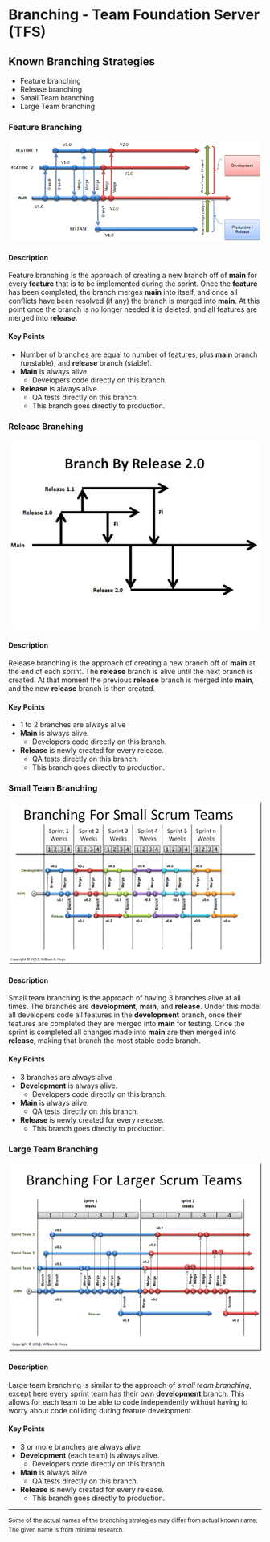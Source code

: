 # Branching - Team Foundation Server (TFS)

## Known Branching Strategies

* Feature branching
* Release branching
* Small Team branching
* Large Team branching


### Feature Branching
![alt Feature Branching](../images/feature_branching.png)

#### Description
Feature branching is the approach of creating a new branch off of **main** for every **feature** that is to be implemented during the sprint. Once the **feature** has been completed, the branch merges **main** into itself, and once all conflicts have been resolved (if any) the branch is merged into **main**. At this point once the branch is no longer needed it is deleted, and all features are merged into **release**.

#### Key Points
* Number of branches are equal to number of features, plus **main** branch (unstable), and **release** branch (stable).
* **Main** is always alive.
  * Developers code directly on this branch.
* **Release** is always alive.
  * QA tests directly on this branch.
  * This branch goes directly to production.


### Release Branching
![alt Mainline Release](../images/branching_mainline_release.jpg)

#### Description
Release branching is the approach of creating a new branch off of **main** at the end of each sprint. The **release** branch is alive until the next branch is created. At that moment the previous **release** branch is merged into **main**, and the new **release** branch is then created.

#### Key Points
* 1 to 2 branches are always alive
* **Main** is always alive.
  * Developers code directly on this branch.
* **Release** is newly created for every release.
  * QA tests directly on this branch.
  * This branch goes directly to production.


### Small Team Branching
![alt Small Teams](../images/tfs_branching_small_teams.png)

#### Description
Small team branching is the approach of having 3 branches alive at all times. The branches are **development**, **main**, and **release**. Under this model all developers code all features in the **development** branch, once their features are completed they are merged into **main** for testing. Once the sprint is completed all changes made into **main** are then merged into **release**, making that branch the most stable code branch.

#### Key Points
* 3 branches are always alive
* **Development** is always alive.
  * Developers code directly on this branch.
* **Main** is always alive.
  * QA tests directly on this branch.
* **Release** is newly created for every release.
  * This branch goes directly to production.


### Large Team Branching
![alt Large Teams](../images/tfs_branching_large_teams.png)

#### Description
Large team branching is similar to the approach of *small team branching*, except here every sprint team has their own **development** branch. This allows for each team to be able to code independently without having to worry about code colliding during feature development.

#### Key Points
* 3 or more branches are always alive
* **Development** (each team) is always alive.
  * Developers code directly on this branch.
* **Main** is always alive.
  * QA tests directly on this branch.
* **Release** is newly created for every release.
  * This branch goes directly to production.


---
<sup>Some of the actual names of the branching strategies may differ from actual known name. The given name is from minimal research.</sup>
